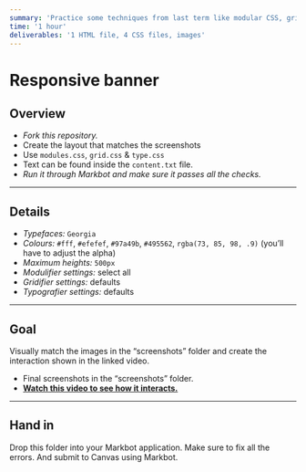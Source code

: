 ```yaml
---
summary: 'Practice some techniques from last term like modular CSS, grid systems, type systems and also practice position.'
time: '1 hour'
deliverables: '1 HTML file, 4 CSS files, images'
---
```


# Responsive banner

## Overview

- *Fork this repository.*
- Create the layout that matches the screenshots
- Use `modules.css`, `grid.css` & `type.css`
- Text can be found inside the `content.txt` file.
- *Run it through Markbot and make sure it passes all the checks.*

---

## Details

- *Typefaces:* `Georgia`
- *Colours:* `#fff`, `#efefef`, `#97a49b`, `#495562`, `rgba(73, 85, 98, .9)` (you’ll have to adjust the alpha)
- *Maximum heights:* `500px`
- *Modulifier settings:* select all
- *Gridifier settings:* defaults
- *Typografier settings:* defaults

---

## Goal

Visually match the images in the “screenshots” folder and create the interaction shown in the linked video.

- Final screenshots in the “screenshots” folder.
- [**Watch this video to see how it interacts.**](https://youtu.be/SwmuvJa9JtQ)

---

## Hand in

Drop this folder into your Markbot application. Make sure to fix all the errors. And submit to Canvas using Markbot.
